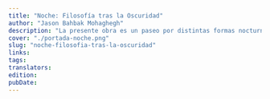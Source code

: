 ```yaml
---
title: "Noche: Filosofía tras la Oscuridad"
author: "Jason Bahbak Mohaghegh"
description: "La presente obra es un paseo por distintas formas nocturnas, aquello que cae y aquello que surge durante la noche. Explora a los habitantes más fascinantes de esas horas insomnes y los rituales, colectivos y personajes, que realizan con cada ocaso: la noche del ladrón, la noche del lunático, la noche de la hechicera y la noche del revolucionario son algunos de los pasajes a visitar. Desde rituales antiguos, historias medievales, hasta imágenes futuristas para poder explorar la experiencia humana después del ocaso."
cover: "./portada-noche.png"
slug: "noche-filosofia-tras-la-oscuridad"
links:
tags:
translators:
edition:
pubDate:
---
```

